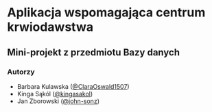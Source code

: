 # Aplikacja wspomagająca centrum krwiodawstwa
## Mini-projekt z przedmiotu Bazy danych 
### Autorzy
- Barbara Kulawska ([@ClaraOswald1507](https://github.com/ClaraOswald1507))
- Kinga Sąkól ([@kingasakol](https://github.com/kingasakol))
- Jan Zborowski ([@john-sonz](https://github.com/john-sonz))
